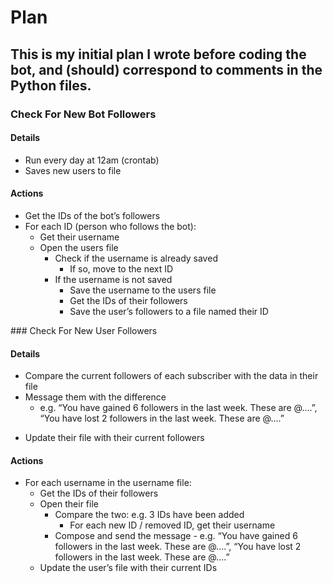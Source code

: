 # Plan
## This is my initial plan I wrote before coding the bot, and (should) correspond to comments in the Python files.

### Check For New Bot Followers
#### Details
* Run every day at 12am (crontab)
* Saves new users to file
#### Actions
* Get the IDs of the bot’s followers
* For each ID (person who follows the bot):
    * Get their username
    * Open the users file
        * Check if the username is already saved
            * If so, move to the next ID
        * If the username is not saved
            * Save the username to the users file
            * Get the IDs of their followers
            * Save the user’s followers to a file named their ID

### Check For New User Followers
#### Details
* Compare the current followers of each subscriber with the data in their file
* Message them with the difference
    * e.g. “You have gained 6 followers in the last week. These are @….”, “You have lost 2 followers in the last week. These are @….”
- Update their file with their current followers
#### Actions
* For each username in the username file:
    * Get the IDs of their followers
    * Open their file
        * Compare the two: e.g. 3 IDs have been added
            * For each new ID / removed ID, get their username
        * Compose and send the message - e.g. “You have gained 6 followers in the last week. These are @….”, “You have lost 2 followers in the last week. These are @….”
    * Update the user’s file with their current IDs